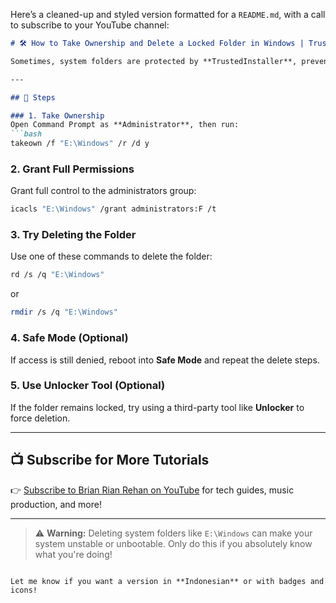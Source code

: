 Here’s a cleaned-up and styled version formatted for a `README.md`, with a call to subscribe to your YouTube channel:

````markdown
# 🛠️ How to Take Ownership and Delete a Locked Folder in Windows | TrustedInstaller

Sometimes, system folders are protected by **TrustedInstaller**, preventing deletion or modification. Here's how to take ownership and remove such folders safely.

---

## 📌 Steps

### 1. Take Ownership
Open Command Prompt as **Administrator**, then run:
```bash
takeown /f "E:\Windows" /r /d y
````

### 2. Grant Full Permissions

Grant full control to the administrators group:

```bash
icacls "E:\Windows" /grant administrators:F /t
```

### 3. Try Deleting the Folder

Use one of these commands to delete the folder:

```bash
rd /s /q "E:\Windows"
```

or

```bash
rmdir /s /q "E:\Windows"
```

### 4. Safe Mode (Optional)

If access is still denied, reboot into **Safe Mode** and repeat the delete steps.

### 5. Use Unlocker Tool (Optional)

If the folder remains locked, try using a third-party tool like **Unlocker** to force deletion.

---

## 📺 Subscribe for More Tutorials

👉 [Subscribe to Brian Rian Rehan on YouTube](https://www.youtube.com/brianrianrehan) for tech guides, music production, and more!

---

> ⚠️ **Warning:** Deleting system folders like `E:\Windows` can make your system unstable or unbootable. Only do this if you absolutely know what you're doing!

```

Let me know if you want a version in **Indonesian** or with badges and icons!
```
